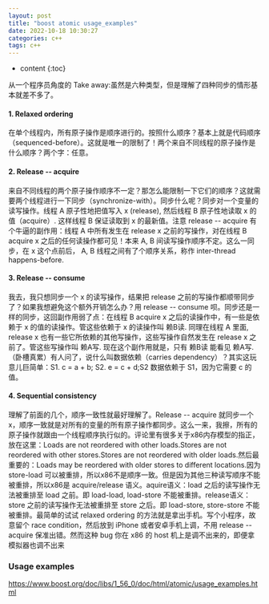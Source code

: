 ```yaml
---
layout: post
title: "boost atomic usage_examples"
date: 2022-10-18 10:30:27
categories: c++
tags: c++
---
```


* content
{:toc}

从一个程序员角度的 Take away:虽然是六种类型，但是理解了四种同步的情形基本就差不多了。

#### 1. Relaxed ordering

在单个线程内，所有原子操作是顺序进行的。按照什么顺序？基本上就是代码顺序（sequenced-before）。这就是唯一的限制了！两个来自不同线程的原子操作是什么顺序？两个字：任意。

#### 2. Release -- acquire

来自不同线程的两个原子操作顺序不一定？那怎么能限制一下它们的顺序？这就需要两个线程进行一下同步（synchronize-with）。同步什么呢？同步对一个变量的读写操作。线程 A 原子性地把值写入 x (release), 然后线程 B 原子性地读取 x 的值（acquire）. 这样线程 B 保证读取到 x 的最新值。注意 release -- acquire 有个牛逼的副作用：线程 A 中所有发生在 release x 之前的写操作，对在线程 B acquire x 之后的任何读操作都可见！本来 A, B 间读写操作顺序不定。这么一同步，在 x 这个点前后， A, B 线程之间有了个顺序关系，称作 inter-thread happens-before.

#### 3. Release -- consume

我去，我只想同步一个 x 的读写操作，结果把 release 之前的写操作都顺带同步了？如果我想避免这个额外开销怎么办？用 release -- consume 呗。同步还是一样的同步，这回副作用弱了点：在线程 B acquire x 之后的读操作中，有一些是依赖于 x 的值的读操作。管这些依赖于 x 的读操作叫 赖B读. 同理在线程 A 里面, release x 也有一些它所依赖的其他写操作，这些写操作自然发生在 release x 之前了。管这些写操作叫 赖A写. 现在这个副作用就是，只有 赖B读 能看见 赖A写. （卧槽真累）有人问了，说什么叫数据依赖（carries dependency）？其实这玩意儿巨简单：S1. c = a + b;
S2. e = c + d;S2 数据依赖于 S1，因为它需要 c 的值。

#### 4. Sequential consistency

理解了前面的几个，顺序一致性就最好理解了。Release -- acquire 就同步一个 x，顺序一致就是对所有的变量的所有原子操作都同步。这么一来，我擦，所有的原子操作就跟由一个线程顺序执行似的。评论里有很多关于x86内存模型的指正，放在这里：Loads are not reordered with other loads.Stores are not reordered with other stores.Stores are not reordered with older loads.然后最重要的：Loads may be reordered with older stores to different locations.因为 store-load 可以被重排，所以x86不是顺序一致。但是因为其他三种读写顺序不能被重排，所以x86是 acquire/release 语义。aquire语义：load 之后的读写操作无法被重排至 load 之前。即 load-load, load-store 不能被重排。release语义：store 之前的读写操作无法被重排至 store 之后。即 load-store, store-store 不能被重排。最简单的试试 relaxed ordering 的方法就是拿出手机。写个小程序，故意留个 race condition，然后放到 iPhone 或者安卓手机上调，不用 release -- acquire 保准出错。然而这种 bug 你在 x86 的 host 机上是调不出来的，即便拿模拟器也调不出来

### Usage examples
https://www.boost.org/doc/libs/1_56_0/doc/html/atomic/usage_examples.html